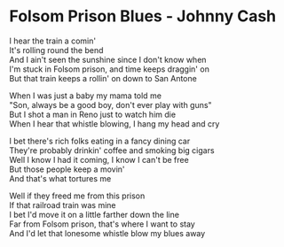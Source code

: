 # Folsom Prison Blues - Johnny Cash

I hear the train a comin'\
It's rolling round the bend\
And I ain't seen the sunshine since I don't know when\
I'm stuck in Folsom prison, and time keeps draggin' on\
But that train keeps a rollin' on down to San Antone

When I was just a baby my mama told me\
"Son, always be a good boy, don't ever play with guns"\
But I shot a man in Reno just to watch him die\
When I hear that whistle blowing, I hang my head and cry

I bet there's rich folks eating in a fancy dining car\
They're probably drinkin' coffee and smoking big cigars\
Well I know I had it coming, I know I can't be free\
But those people keep a movin'\
And that's what tortures me

Well if they freed me from this prison\
If that railroad train was mine\
I bet I'd move it on a little farther down the line\
Far from Folsom prison, that's where I want to stay\
And I'd let that lonesome whistle blow my blues away